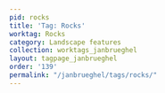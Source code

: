 ```yaml
---
pid: rocks
title: 'Tag: Rocks'
worktag: Rocks
category: Landscape features
collection: worktags_janbrueghel
layout: tagpage_janbrueghel
order: '139'
permalink: "/janbrueghel/tags/rocks/"
---
```


